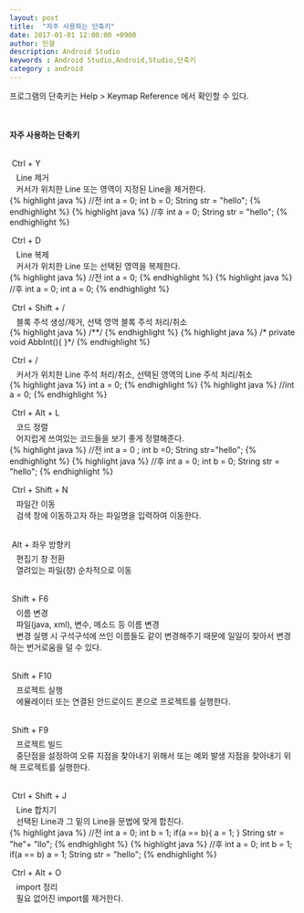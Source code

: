 ```yaml
---
layout: post
title:  "자주 사용하는 단축키"
date: 2017-01-01 12:00:00 +0900
author: 민갤
description: Android Studio 
keywords : Android Studio,Android,Studio,단축키
category : android
---
```


프로그램의 단축키는 <span class="blue">Help > Keymap Reference</span> 에서 확인할 수 있다.<br>
<br>
<br>

<strong>자주 사용하는 단축키</strong><br>
<br>

&#149; <span class="blue">Ctrl + Y</span><br>
&nbsp;&nbsp; Line 제거 <br>
&nbsp;&nbsp; 커서가 위치한 Line 또는 영역이 지정된 Line을 제거한다. <br>
{% highlight java %}
//전
int a = 0;
int b = 0;
String str = "hello";
{% endhighlight %}
{% highlight java %}
//후
int a = 0;
String str = "hello";
{% endhighlight %}
<br>

&#149; <span class="blue">Ctrl + D</span><br>
&nbsp;&nbsp; Line 복제 <br>
&nbsp;&nbsp; 커서가 위치한 Line 또는 선택된 영역을 복제한다. <br>
{% highlight java %}
//전
int a = 0;
{% endhighlight %}
{% highlight java %}
//후
int a = 0;
int a = 0;
{% endhighlight %}
<br>

&#149; <span class="blue">Ctrl + Shift + /</span><br>
&nbsp;&nbsp; 블록 주석 생성/제거, 선택 영역 블록 주석 처리/취소<br>
{% highlight java %}
/**/
{% endhighlight %}
{% highlight java %}
/* private void AbbInt(){
}*/
{% endhighlight %}
<br>

&#149; <span class="blue">Ctrl + /</span><br>
&nbsp;&nbsp; 커서가 위치한 Line 주석 처리/취소, 선택된 영역의 Line 주석 처리/취소<br>
{% highlight java %}
int a = 0;
{% endhighlight %}
{% highlight java %}
//int a = 0;
{% endhighlight %}
<br>

&#149; <span class="blue">Ctrl + Alt + L</span><br>
&nbsp;&nbsp; 코드 정렬 <br>
&nbsp;&nbsp; 어지럽게 쓰여있는 코드들을 보기 좋게 정렬해준다.<br>
{% highlight java %}
//전
int a = 0 ;
int b =0;
String str="hello";
{% endhighlight %}
{% highlight java %}
//후
int a = 0;
int b = 0;
String str = "hello";
{% endhighlight %}
<br>

&#149; <span class="blue">Ctrl + Shift + N</span><br>
&nbsp;&nbsp; 파일간 이동 <br>
&nbsp;&nbsp; 검색 창에 이동하고자 하는 파일명을 입력하여 이동한다.<br>
<br>

&#149; <span class="blue">Alt + 좌우 방향키</span> <br>
&nbsp;&nbsp; 편집기 창 전환<br>
&nbsp;&nbsp; 열려있는 파일(창) 순차적으로 이동<br>
<br>

&#149; <span class="blue">Shift + F6</span> <br>
&nbsp;&nbsp; 이름 변경<br>
&nbsp;&nbsp; 파일(java, xml), 변수, 메소드 등 이름 변경<br>
&nbsp;&nbsp; 변경 실행 시 구석구석에 쓰인 이름들도 같이 변경해주기 때문에 일일이 찾아서 변경하는 번거로움을 덜 수 있다.<br>
<br>

&#149; <span class="blue">Shift + F10</span> <br>
&nbsp;&nbsp; 프로젝트 실행<br>
&nbsp;&nbsp; 에뮬레이터 또는 연결된 안드로이드 폰으로 프로젝트를 실행한다.<br>
<br>

&#149; <span class="blue">Shift + F9</span> <br>
&nbsp;&nbsp; 프로젝트 빌드<br>
&nbsp;&nbsp; 중단점을 설정하여 오류 지점을 찾아내기 위해서 또는 예외 발생 지점을 찾아내기 위해 프로젝트를 실행한다.<br>
<br>

&#149; <span class="blue">Ctrl + Shift + J</span><br>
&nbsp;&nbsp; Line 합치기 <br>
&nbsp;&nbsp; 선택된 Line과 그 밑의 Line을 문법에 맞게 합친다. <br>
{% highlight java %}
//전
int a = 0;
int b = 1;
if(a == b){
  a = 1;
}
String str = "he"+
           "llo";
{% endhighlight %}
{% highlight java %}
//후
int a = 0; int b = 1;
if(a == b) a = 1;
String str = "hello";
{% endhighlight %}

&#149; <span class="blue">Ctrl + Alt + O</span> <br>
&nbsp;&nbsp; import 정리<br>
&nbsp;&nbsp; 필요 없어진 import를 제거한다.<br>
<br>

